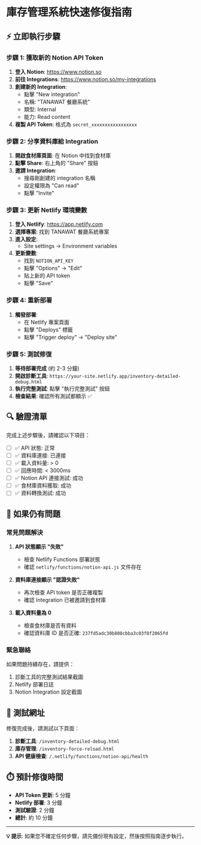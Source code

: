 # 庫存管理系統快速修復指南

## ⚡ 立即執行步驟

### 步驟 1: 獲取新的 Notion API Token

1. **登入 Notion**: https://www.notion.so
2. **前往 Integrations**: https://www.notion.so/my-integrations
3. **創建新的 Integration**:
   - 點擊 "New integration"
   - 名稱: "TANAWAT 餐廳系統"
   - 類型: Internal
   - 能力: Read content
4. **複製 API Token**: 格式為 `secret_xxxxxxxxxxxxxxxxx`

### 步驟 2: 分享資料庫給 Integration

1. **開啟食材庫頁面**: 在 Notion 中找到食材庫
2. **點擊 Share**: 右上角的 "Share" 按鈕
3. **邀請 Integration**:
   - 搜尋剛創建的 integration 名稱
   - 設定權限為 "Can read"
   - 點擊 "Invite"

### 步驟 3: 更新 Netlify 環境變數

1. **登入 Netlify**: https://app.netlify.com
2. **選擇專案**: 找到 TANAWAT 餐廳系統專案
3. **進入設定**:
   - Site settings → Environment variables
4. **更新變數**:
   - 找到 `NOTION_API_KEY`
   - 點擊 "Options" → "Edit"
   - 貼上新的 API token
   - 點擊 "Save"

### 步驟 4: 重新部署

1. **觸發部署**:
   - 在 Netlify 專案頁面
   - 點擊 "Deploys" 標籤
   - 點擊 "Trigger deploy" → "Deploy site"

### 步驟 5: 測試修復

1. **等待部署完成** (約 2-3 分鐘)
2. **開啟診斷工具**: `https://your-site.netlify.app/inventory-detailed-debug.html`
3. **執行完整測試**: 點擊 "執行完整測試" 按鈕
4. **檢查結果**: 確認所有測試都顯示 ✅

## 🔍 驗證清單

完成上述步驟後，請確認以下項目：

- [ ] ✅ API 狀態: 正常
- [ ] ✅ 資料庫連接: 已連接  
- [ ] ✅ 載入資料量: > 0
- [ ] ✅ 回應時間: < 3000ms
- [ ] ✅ Notion API 連接測試: 成功
- [ ] ✅ 食材庫資料獲取: 成功
- [ ] ✅ 資料轉換測試: 成功

## 🚨 如果仍有問題

### 常見問題解決

1. **API 狀態顯示 "失敗"**
   - 檢查 Netlify Functions 部署狀態
   - 確認 `netlify/functions/notion-api.js` 文件存在

2. **資料庫連接顯示 "認證失敗"**
   - 再次檢查 API token 是否正確複製
   - 確認 Integration 已被邀請到食材庫

3. **載入資料量為 0**
   - 檢查食材庫是否有資料
   - 確認資料庫 ID 是否正確: `237fd5adc30b808cbba3c03f8f2065fd`

### 緊急聯絡

如果問題持續存在，請提供：
1. 診斷工具的完整測試結果截圖
2. Netlify 部署日誌
3. Notion Integration 設定截圖

## 📱 測試網址

修復完成後，請測試以下頁面：

1. **診斷工具**: `/inventory-detailed-debug.html`
2. **庫存管理**: `/inventory-force-reload.html`
3. **API 健康檢查**: `/.netlify/functions/notion-api/health`

## ⏱️ 預計修復時間

- **API Token 更新**: 5 分鐘
- **Netlify 部署**: 3 分鐘
- **測試驗證**: 2 分鐘
- **總計**: 約 10 分鐘

---

**💡 提示**: 如果您不確定任何步驟，請先備份現有設定，然後按照指南逐步執行。
